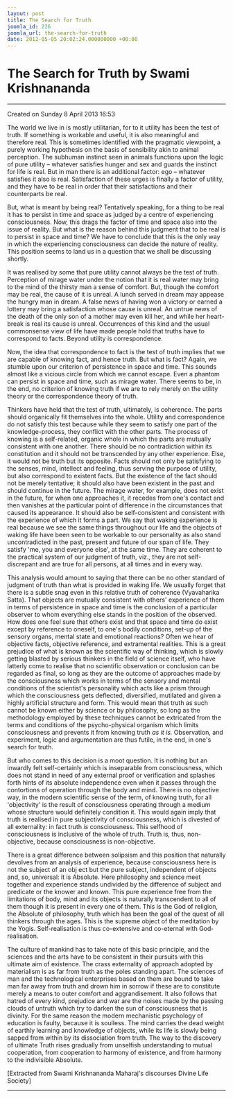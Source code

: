 ```yaml
---
layout: post
title: The Search for Truth
joomla_id: 226
joomla_url: the-search-for-truth
date: 2012-05-05 20:02:24.000000000 +00:00
---
```

  

# The Search for Truth by Swami Krishnananda

* * *  


Created on Sunday 8 April 2013 16:53

The world we live in is mostly utilitarian, for to it utility has been the test of truth. If something is workable and useful, it is also meaningful and therefore real. This is sometimes identified with the pragmatic viewpoint, a purely working hypothesis on the basis of sensibility akin to animal perception. The subhuman instinct seen in animals functions upon the logic of pure utility – whatever satisfies hunger and sex and guards the instinct for life is real. But in man there is an additional factor: ego – whatever satisfies it also is real. Satisfaction of these urges is finally a factor of utility, and they have to be real in order that their satisfactions and their counterparts be real.

But, what is meant by being real? Tentatively speaking, for a thing to be real it has to persist in time and space as judged by a centre of experiencing consciousness. Now, this drags the factor of time and space also into the issue of reality. But what is the reason behind this judgment that to be real is to persist in space and time? We have to conclude that this is the only way in which the experiencing consciousness can decide the nature of reality. This position seems to land us in a question that we shall be discussing shortly.

It was realised by some that pure utility cannot always be the test of truth. Perception of mirage water under the notion that it is real water may bring to the mind of the thirsty man a sense of comfort. But, though the comfort may be real, the cause of it is unreal. A lunch served in dream may appease the hungry man in dream. A false news of having won a victory or earned a lottery may bring a satisfaction whose cause is unreal. An untrue news of the death of the only son of a mother may even kill her, and while her heart-break is real its cause is unreal. Occurrences of this kind and the usual commonsense view of life have made people hold that truths have to correspond to facts. Beyond utility is correspondence.

Now, the idea that correspondence to fact is the test of truth implies that we are capable of knowing fact, and hence truth. But what is fact? Again, we stumble upon our criterion of persistence in space and time. This sounds almost like a vicious circle from which we cannot escape. Even a phantom can persist in space and time, such as mirage water. There seems to be, in the end, no criterion of knowing truth if we are to rely merely on the utility theory or the correspondence theory of truth.

Thinkers have held that the test of truth, ultimately, is coherence. The parts should organically fit themselves into the whole. Utility and correspondence do not satisfy this test because while they seem to satisfy one part of the knowledge-process, they conflict with the other parts. The process of knowing is a self-related, organic whole in which the parts are mutually consistent with one another. There should be no contradiction within its constitution and it should not be transcended by any other experience. Else, it would not be truth but its opposite. Facts should not only be satisfying to the senses, mind, intellect and feeling, thus serving the purpose of utility, but also correspond to existent facts. But the existence of the fact should not be merely tentative; it should also have been existent in the past and should continue in the future. The mirage water, for example, does not exist in the future, for when one approaches it, it recedes from one's contact and then vanishes at the particular point of difference in the circumstances that caused its appearance. It should also be self-consistent and consistent with the experience of which it forms a part. We say that waking experience is real because we see the same things throughout our life and the objects of waking life have been seen to be workable to our personality as also stand uncontradicted in the past, present and future of our span of life. They satisfy 'me, you and everyone else', at the same time. They are coherent to the practical system of our judgment of truth, viz., they are not self-discrepant and are true for all persons, at all times and in every way.

This analysis would amount to saying that there can be no other standard of judgment of truth than what is provided in waking life. We usually forget that there is a subtle snag even in this relative truth of coherence (Vyavaharika Satta). That objects are mutually consistent with others' experience of them in terms of persistence in space and time is the conclusion of a particular observer to whom everything else stands in the position of the observed. How does one feel sure that others exist and that space and time do exist except by reference to oneself, to one's bodily conditions, set-up of the sensory organs, mental state and emotional reactions? Often we hear of objective facts, objective reference, and extra­mental realities. This is a great prejudice of what is known as the scientific way of thinking, which is slowly getting blasted by serious thinkers in the field of science itself, who have latterly come to realise that no scientific observation or conclusion can be regarded as final, so long as they are the outcome of approaches made by the consciousness which works in terms of the sensory and mental conditions of the scientist's personality which acts like a prism through which the consciousness gets deflected, diversified, mutilated and given a highly artificial structure and form. This would mean that truth as such cannot be known either by science or by philosophy, so long as the methodology employed by these techniques cannot be extricated from the terms and conditions of the psycho-physical organism which limits consciousness and prevents it from knowing truth _as it is._ Observation, and experiment, logic and argumentation are thus futile, in the end, in one's search for truth.

But who comes to this decision is a moot question. It is nothing but an inwardly felt self-certainly which is inseparable from consciousness, which does not stand in need of any external proof or verification and splashes forth hints of its absolute independence even when it passes through the contortions of operation through the body and mind. There is no objective way, in the modern scientific sense of the term, of knowing truth, for all 'objectivity' is the result of consciousness operating through a medium whose structure would definitely condition it. This would again imply that truth is realised in pure subjectivity of consciousness, which is divested of all externality: in fact truth _is_ consciousness. This selfhood of consciousness is inclusive of the whole of truth. Truth is, thus, non-objective, because consciousness is non-objective.

There is a great difference between solipsism and this position that naturally devolves from an analysis of experience, because consciousness here is not the subject of an obj ect but the pure subject, independent of objects and, so, universal: it is Absolute. Here philosophy and science meet together and experience stands undivided by the difference of subject and predicate or the knower and known. This pure experience free from the limitations of body, mind and its objects is naturally transcendent to all of them though it is present in every one of them. This is the God of religion, the Absolute of philosophy, truth which has been the goal of the quest of all thinkers through the ages. This is the supreme object of the meditation by the Yogis. Self-realisation is thus co-extensive and co-eternal with God­realisation.

The culture of mankind has to take note of this basic principle, and the sciences and the arts have to be consistent in their pursuits with this ultimate aim of existence. The crass externality of approach adopted by materialism is as far from truth as the poles standing apart. The sciences of man and the technological enterprises based on them are bound to take man far away from truth and drown him in sorrow if these are to constitute merely a means to outer comfort and aggrandisement. It also follows that hatred of every kind, prejudice and war are the noises made by the passing clouds of untruth which try to darken the sun of consciousness that is divinity. For the same reason the modern mechanistic psychology of education is faulty, because it is soulless. The mind carries the dead weight of earthly learning and knowledge of objects, while its life is slowly being sapped from within by its dissociation from truth. The way to the discovery of ultimate Truth rises gradually from unselfish understanding to mutual cooperation, from cooperation to harmony of existence, and from harmony to the indivisible Absolute.

[Extracted from Swami Krishnananda Maharaj's discourses Divine Life Society]

* * *





  

